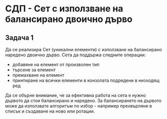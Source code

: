 # СДП - Сет с използване на балансирано двоично дърво

## Задача 1
Да се реализира Сет (уникални елементи) с използване на балансирано наредено двоично дърво. Сета да поддържа следните операции:
- добавяне на елемент от произволен тип
- търсене за елемент
- премахване на елемент
- принтиране на всички елементи в конзолата подредени в низходящ ред

Да се обърне внимание, че за ефективна работа на сета е нужно дървото да стои балансирано и наредено. За балансирането на дървото може да използвате алгоритъм по избор - например прехвърляне в списък и създаване на ново или ротации.
